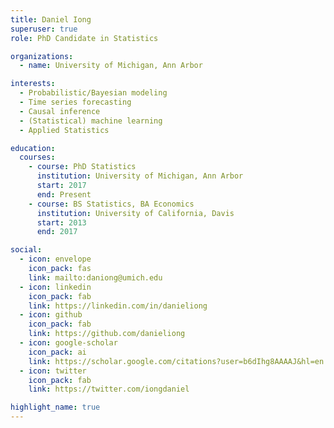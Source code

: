 ```yaml
---
title: Daniel Iong
superuser: true
role: PhD Candidate in Statistics

organizations:
  - name: University of Michigan, Ann Arbor

interests:
  - Probabilistic/Bayesian modeling
  - Time series forecasting
  - Causal inference
  - (Statistical) machine learning
  - Applied Statistics

education:
  courses:
    - course: PhD Statistics
      institution: University of Michigan, Ann Arbor
      start: 2017
      end: Present
    - course: BS Statistics, BA Economics
      institution: University of California, Davis
      start: 2013
      end: 2017

social:
  - icon: envelope
    icon_pack: fas
    link: mailto:daniong@umich.edu
  - icon: linkedin
    icon_pack: fab
    link: https://linkedin.com/in/danieliong
  - icon: github
    icon_pack: fab
    link: https://github.com/danieliong
  - icon: google-scholar
    icon_pack: ai
    link: https://scholar.google.com/citations?user=b6dIhg8AAAAJ&hl=en
  - icon: twitter
    icon_pack: fab
    link: https://twitter.com/iongdaniel

highlight_name: true
---
```


<!-- **Fun fact**: My last name starts with an i! It's unfortunate that a capital i looks like a lowercase -->
<!-- l in most fonts. -->

<!-- Website still in progress! -->
